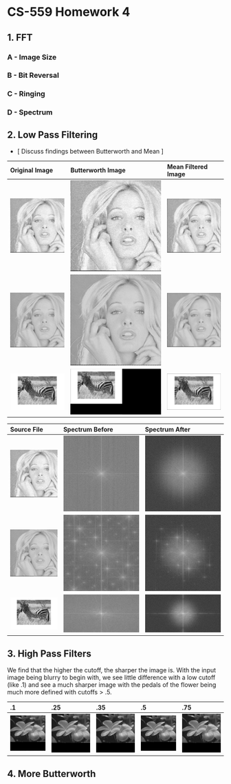 CS-559 Homework 4
=================

## 1. FFT
### A - Image Size
### B - Bit Reversal
### C - Ringing
### D - Spectrum

## 2. Low Pass Filtering
- [ Discuss findings between Butterworth and Mean ]

Original Image | Butterworth Image | Mean Filtered Image
:------------- | :---------------- | :------------------
![](output/BLONDE1-before.jpg) | ![](output/BLONDE1-butterworth.jpg) | ![](output/BLONDE1-mean.jpg)
![](output/BLONDE2-before.jpg) | ![](output/BLONDE2-butterworth.jpg) | ![](output/BLONDE2-mean.jpg)
![](output/ZEBRA-before.jpg) | ![](output/ZEBRA-butterworth.jpg) | ![](output/ZEBRA-mean.jpg)

Source File    | Spectrum Before | Spectrum After
:------------- | :-------------- | :-------------
![](output/BLONDE1-before.jpg) | ![](output/BLONDE1-spectrum-before.jpg) | ![](output/BLONDE1-spectrum-after.jpg)
![](output/BLONDE2-before.jpg) | ![](output/BLONDE2-spectrum-before.jpg) | ![](output/BLONDE2-spectrum-after.jpg)
![](output/ZEBRA-before.jpg) | ![](output/ZEBRA-spectrum-before.jpg) | ![](output/ZEBRA-spectrum-after.jpg)

## 3. High Pass Filters

We find that the higher the cutoff, the sharper the image is. With the input image being blurry to begin with, we see little difference with a low cutoff (like .1) and see a much sharper image with the pedals of the flower being much more defined with cutoffs > .5.

.1 | .25 | .35 | .5 | .75
:- | :-- | :-- | :- | :--
![](output/FLOWERS-gaussian-VLOW.jpg) | ![](output/FLOWERS-gaussian-LOW.jpg) | ![](output/FLOWERS-gaussian-MED.jpg) | ![](output/FLOWERS-gaussian-HIGH.jpg) | ![](output/FLOWERS-gaussian-XHIGH.jpg)

## 4. More Butterworth
